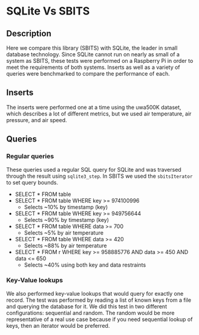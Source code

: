 # SQLite Vs SBITS

## Description

Here we compare this library (SBITS) with SQLite, the leader in small database technology. Since SQLite cannot run on nearly as small of a system as SBITS, these tests were performed on a Raspberry Pi in order to meet the requirements of both systems. Inserts as well as a variety of queries were benchmarked to compare the performance of each.

## Inserts

The inserts were performed one at a time using the uwa500K dataset, which describes a lot of different metrics, but we used air temperature, air pressure, and air speed.

## Queries

### Regular queries

These queries used a regular SQL query for SQLite and was traversed through the result using `sqlite3_step`. In SBITS we used the `sbitsIterator` to set query bounds.

-   SELECT \* FROM table
-   SELECT \* FROM table WHERE key >= 974100996
    -   Selects ~10% by timestamp (key)
-   SELECT \* FROM table WHERE key >= 949756644
    -   Selects ~90% by timestamp (key)
-   SELECT \* FROM table WHERE data >= 700
    -   Selects ~5% by air temperature
-   SELECT \* FROM table WHERE data >= 420
    -   Selects ~88% by air temperature
-   SELECT \* FROM r WHERE key >= 958885776 AND data >= 450 AND data <= 650
    -   Selects ~40% using both key and data restraints

### Key-Value lookups

We also performed key-value lookups that would query for exactly one record. The test was performed by reading a list of known keys from a file and querying the database for it. We did this test in two different configurations: sequential and random. The random would be more representative of a real use case because if you need sequential lookup of keys, then an iterator would be preferred.
